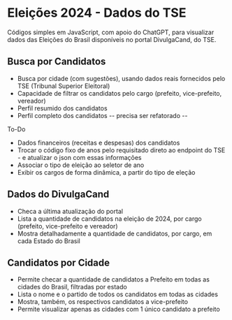 # Eleições 2024 - Dados do TSE

Códigos simples em JavaScript, com apoio do ChatGPT, para visualizar dados das Eleições do Brasil disponíveis no portal DivulgaCand, do TSE.

## Busca por Candidatos
- Busca por cidade (com sugestões), usando dados reais fornecidos pelo TSE (Tribunal Superior Eleitoral)
- Capacidade de filtrar os candidatos pelo cargo (prefeito, vice-prefeito, vereador)
- Perfil resumido dos candidatos
- Perfil completo dos candidatos -- precisa ser refatorado --

To-Do
- Dados financeiros (receitas e despesas) dos candidatos
- Trocar o código fixo de anos pelo requisitado direto ao endpoint do TSE - e atualizar o json com essas informações
- Associar o tipo de eleição ao seletor de ano
- Exibir os cargos de forma dinâmica, a partir do tipo de eleção

## Dados do DivulgaCand
- Checa a última atualização do portal
- Lista a quantidade de candidatos na eleição de 2024, por cargo (prefeito, vice-prefeito e vereador)
- Mostra detalhadamente a quantidade de candidatos, por cargo, em cada Estado do Brasil

## Candidatos por Cidade
- Permite checar a quantidade de candidatos a Prefeito em todas as cidades do Brasil, filtradas por estado
- Lista o nome e o partido de todos os candidatos em todas as cidades
- Mostra, também, os respectivos candidatos a vice-prefeito
- Permite visualizar apenas as cidades com 1 único candidato a prefeito